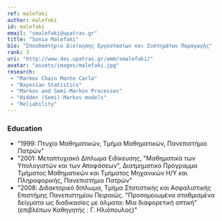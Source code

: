 ```yaml
---
ref: malefaki
author: malefaki
id: malefaki
email: "smalefaki@upatras.gr"
title: "Sonia Malefaki"
bio: "Σπουδαστήριο Διοίκησης Εργοστασίων και Συστημάτων Παραγωγής"
rank: 3
uri: "http://www.des.upatras.gr/amm/smalefaki/"
avatar: "assets/images/malefaki.jpg"
research:
 - "Markov Chain Monte Carlo"
 - "Bayesian Statistics"
 - "Markov and Semi-Markov Processes"
 - "Hidden (Semi)-Markov models"
 - "Reliability"
---
```


### Education
  - "1999: Πτυχίο Μαθηματικών, Τμήμα Μαθηματικών, Πανεπιστήμιο Πατρών"
  - "2001: Μεταπτυχιακό Δίπλωμα Ειδίκευσης, "Μαθηματικά των Υπολογιστών και των Αποφάσεων", Διατμηματικό Πρόγραμμα Τμήματος Μαθηματικών και Τμήματος Μηχανικών Η/Υ και Πληροφορικής, Πανεπιστήμιο Πατρών"
  - "2008: Διδακτορικό δίπλωμα, Τμήμα Στατιστικής και Ασφαλιστικής Επιστήμης Πανεπιστημίου Πειραιώς. "Προσομοιωμένα σταθμισμένα δείγματα ως διαδικασίες με άλματα: Μία διαφορετική οπτική" (επιβλέπων Καθηγητής : Γ. Ηλιόπουλος)"